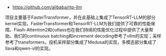 

- https://github.com/alibaba/rtp-llm

项目主要基于FasterTransformer，并在此基础上集成了TensorRT-LLM的部分kernel实现。FasterTransformer和TensorRT-LLM为我们提供了可靠的性能保障。Flash-Attention2和cutlass也在我们持续的性能优化过程中提供了大量帮助。我们的continuous batching和increment decoding参考了vllm的实现；采样参考了transformers，投机采样部分集成了Medusa的实现，多模态部分集成了llava和qwen-vl的实现。


